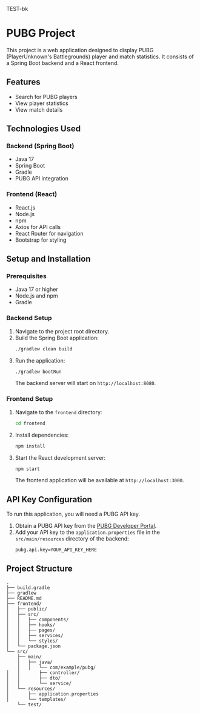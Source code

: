 TEST-bk

# PUBG Project

This project is a web application designed to display PUBG (PlayerUnknown's Battlegrounds) player and match statistics. It consists of a Spring Boot backend and a React frontend.

## Features

- Search for PUBG players
- View player statistics
- View match details

## Technologies Used

### Backend (Spring Boot)

- Java 17
- Spring Boot
- Gradle
- PUBG API integration

### Frontend (React)

- React.js
- Node.js
- npm
- Axios for API calls
- React Router for navigation
- Bootstrap for styling

## Setup and Installation

### Prerequisites

- Java 17 or higher
- Node.js and npm
- Gradle

### Backend Setup

1.  Navigate to the project root directory.
2.  Build the Spring Boot application:
    ```bash
    ./gradlew clean build
    ```
3.  Run the application:
    ```bash
    ./gradlew bootRun
    ```
    The backend server will start on `http://localhost:8080`.

### Frontend Setup

1.  Navigate to the `frontend` directory:
    ```bash
    cd frontend
    ```
2.  Install dependencies:
    ```bash
    npm install
    ```
3.  Start the React development server:
    ```bash
    npm start
    ```
    The frontend application will be available at `http://localhost:3000`.

## API Key Configuration

To run this application, you will need a PUBG API key.
1.  Obtain a PUBG API key from the [PUBG Developer Portal](https://developer.pubg.com/).
2.  Add your API key to the `application.properties` file in the `src/main/resources` directory of the backend:
    ```properties
    pubg.api.key=YOUR_API_KEY_HERE
    ```

## Project Structure

```
.
├── build.gradle
├── gradlew
├── README.md
├── frontend/
│   ├── public/
│   ├── src/
│   │   ├── components/
│   │   ├── hooks/
│   │   ├── pages/
│   │   ├── services/
│   │   └── styles/
│   └── package.json
└── src/
    ├── main/
    │   ├── java/
    │   │   └── com/example/pubg/
│   │       ├── controller/
│   │       ├── dto/
│   │       └── service/
│   └── resources/
│       ├── application.properties
│       └── templates/
    └── test/
```